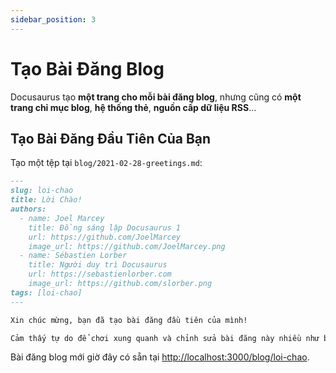 ```yaml
---
sidebar_position: 3
---
```


# Tạo Bài Đăng Blog

Docusaurus tạo **một trang cho mỗi bài đăng blog**, nhưng cũng có **một trang chỉ mục blog**, **hệ thống thẻ**, **nguồn cấp dữ liệu RSS**...

## Tạo Bài Đăng Đầu Tiên Của Bạn

Tạo một tệp tại `blog/2021-02-28-greetings.md`:

```md title="blog/2021-02-28-greetings.md"
---
slug: loi-chao
title: Lời Chào!
authors:
  - name: Joel Marcey
    title: Đồng sáng lập Docusaurus 1
    url: https://github.com/JoelMarcey
    image_url: https://github.com/JoelMarcey.png
  - name: Sébastien Lorber
    title: Người duy trì Docusaurus
    url: https://sebastienlorber.com
    image_url: https://github.com/slorber.png
tags: [loi-chao]
---

Xin chúc mừng, bạn đã tạo bài đăng đầu tiên của mình!

Cảm thấy tự do để chơi xung quanh và chỉnh sửa bài đăng này nhiều như bạn muốn.
```

Bài đăng blog mới giờ đây có sẵn tại [http://localhost:3000/blog/loi-chao](http://localhost:3000/blog/loi-chao).
